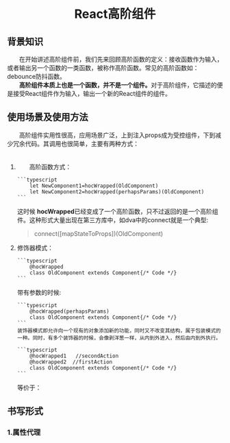 <h1 align="center">React高阶组件</h1>

## 背景知识
<div>
　　在开始讲述高阶组件前，我们先来回顾高阶函数的定义：接收函数作为输入，或者输出另一个函数的一类函数，被称作高阶函数。常见的高阶函数如：debounce防抖函数。<br/>
　　<strong>高阶组件本质上也是一个函数，并不是一个组件。</strong>对于高阶组件，它描述的便是接受React组件作为输入，输出一个新的React组件的组件。
</div>

## 使用场景及使用方法
<div>
　　高阶组件实用性很高，应用场景广泛，上到注入props成为受控组件，下到减少冗余代码。其调用也很简单，主要有两种方式：  <br/>
<ol>
　　<li>
　　高阶函数方式：

    ```typescript
        let NewComponent1=hocWrapped(OldComponent)
        let NewComponent2=hocWrapped(perhapsParams)(OldComponent)
    ```
这时候 <strong>hocWrapped</strong>已经变成了一个高阶函数，只不过返回的是一个高阶组件。这种形式大量出现在第三方库中，如dva中的connect就是一个典型: 
> connect([mapStateToProps])(OldComponent)
</li>
    <li>
    修饰器模式：

    ```typescript
        @hocWrapped
        class OldComponent extends Component{/* Code */}
    ```
        
带有参数的时候:

    ```typescript
        @hocWrapped(perhapsParams)
        class OldComponent extends Component{/* Code */}
    ```
    装饰器模式即允许向一个现有的对象添加新的功能，同时又不改变其结构，属于包装模式的一种。同时，有多个装饰器的时候，会像剥洋葱一样，从内到外进入，然后由内到外执行。

    ```typescript
        @hocWrapped1   //secondAction
        @hocWrapped2  //firstAction
        class OldComponent extends Component{/* Code */}
    ```
等价于：
> 
</li>

</div>

## 书写形式

  ### 1.属性代理
